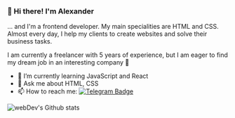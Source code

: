 ### 👋 Hi there! I'm Alexander
... and I'm a frontend developer. My main specialities are HTML and CSS. Almost every day, I help my clients to create websites and solve their business tasks. 

I am currently a freelancer with 5 years of experience, but I am eager to find my dream job in an interesting company 🥰
 
- 🌱 I’m currently learning JavaScript and React
- 💬 Ask me about HTML, CSS
- 📫 How to reach me: [![Telegram Badge](https://img.shields.io/badge/-beeeblebrox-blue?style=flat&logo=Telegram&logoColor=white)](https://t.me/beeeblebrox)


<img align="center" src="http://github-readme-streak-stats.herokuapp.com?user=beeeblebrox&theme=dark&background=191919" alt="webDev's Github stats" />
